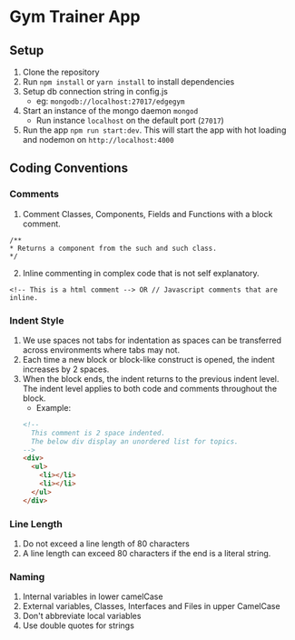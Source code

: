 # Gym Trainer App

## Setup
1. Clone the repository
2. Run `npm install` or `yarn install` to install dependencies
3. Setup db connection string in config.js
    - eg: `mongodb://localhost:27017/edgegym`
4. Start an instance of the mongo daemon `mongod`
    - Run instance `localhost` on the default port (`27017`)
6. Run the app `npm run start:dev`. This will start the app with hot loading and nodemon on `http://localhost:4000`

## Coding Conventions
### Comments
1. Comment Classes, Components, Fields and Functions with a block comment.
```
/**
* Returns a component from the such and such class.  
*/
```
2. Inline commenting in complex code that is not self explanatory.
```
<!-- This is a html comment --> OR // Javascript comments that are inline.
```

### Indent Style
1. We use spaces not tabs for indentation as spaces can be transferred across environments where tabs may not.
2. Each time a new block or block-like construct is opened, the indent increases by 2 spaces.
3. When the block ends, the indent returns to the previous indent level. The indent level applies to both code and comments throughout the block.
    - Example:
    ```html
    <!--
      This comment is 2 space indented.
      The below div display an unordered list for topics.
    -->
    <div>
      <ul>
        <li></li>
        <li></li>
      </ul>
    </div>
    ```
### Line Length
1. Do not exceed a line length of 80 characters
2. A line length can exceed 80 characters if the end is a literal string.
### Naming
1. Internal variables in lower camelCase
2. External variables, Classes, Interfaces and Files in upper CamelCase
3. Don't abbreviate local variables
4. Use double quotes for strings
